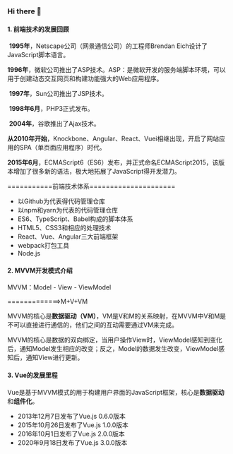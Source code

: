 ### Hi there 👋

<!--
**zhangmignyu/zhangmignyu** is a ✨ _special_ ✨ repository because its `README.md` (this file) appears on your GitHub profile.

Here are some ideas to get you started:

- 🔭 I’m currently working on ...
- 🌱 I’m currently learning ...
- 👯 I’m looking to collaborate on ...
- 🤔 I’m looking for help with ...
- 💬 Ask me about ...
- 📫 How to reach me: ...
- 😄 Pronouns: ...
- ⚡ Fun fact: ...
-->
#### 1. 前端技术的发展回顾

​	**1995年**，Netscape公司（网景通信公司）的工程师Brendan Eich设计了JavaScript脚本语言。

​	**1996年**，微软公司推出了ASP技术。ASP：是微软开发的服务端脚本环境，可以用于创建动态交互网页和构建功能强大的Web应用程序。

​	**1997年**，Sun公司推出了JSP技术。

​	**1998年6月**，PHP3正式发布。

​	**2004年**，谷歌推出了Ajax技术。

​	**从2010年开始**，Knockbone、Angular、React、Vuei相继出现，开启了网站应用的SPA（单页面应用程序）时代。

​	**2015年6月**，ECMAScript6（ES6）发布，并正式命名ECMAScript2015，该版本增加了很多新的语法，极大地拓展了JavaScript得开发潜力。



===========前端技术体系=====================

- 以Github为代表得代码管理仓库
- 以npm和yarn为代表的代码管理仓库
- ES6、TypeScript、Babel构成的脚本体系
- HTML5、CSS3和相应的处理技术
- React、Vue、Angular三大前端框架
- webpack打包工具
- Node.js



#### 2. MVVM开发模式介绍

MVVM：Model - View - ViewModel

=============>M+V+VM

​	MVVM的核心是**数据驱动（VM）**，VM是V和M的关系映射，在MVVM中V和M是不可以直接进行通信的，他们之间的互动需要通过VM来完成。

​	MVVM的核心是数据的双向绑定，当用户操作View时，ViewModel感知到变化后，通知Model发生相应的改变；反之，Model的数据发生改变，ViewModel感知后，通知View进行更新。



#### 3. Vue的发展里程

​	Vue是基于MVVM模式的用于构建用户界面的JavaScript框架，核心是**数据驱动**和**组件化**。

- 2013年12月7日发布了Vue.js 0.6.0版本
- 2015年10月26日发布了Vue.js 1.0.0版本
- 2016年10月1日发布了Vue.js 2.0.0版本
- 2020年9月18日发布了Vue.js 3.0.0版本

​	





